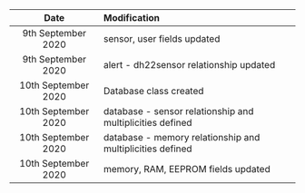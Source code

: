 | Date                  | Modification                                                 |
| :--------------------:| :----------------------------------------------------------- |
|  9th September 2020   | sensor, user fields updated                                  |
|  9th September 2020   | alert - dh22sensor relationship updated                      |
|  10th September 2020  | Database class created                                       |
|  10th September 2020  | database - sensor relationship and multiplicities defined    |
|  10th September 2020  | database - memory relationship and multiplicities defined    |
|  10th September 2020  | memory, RAM, EEPROM fields updated                           |

